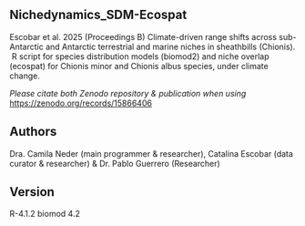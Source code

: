 ## Nichedynamics_SDM-Ecospat
Escobar et al. 2025 (Proceedings B) Climate-driven range shifts across sub-Antarctic and Antarctic terrestrial and marine niches in sheathbills (Chionis).  R script for species distribution models (biomod2) and niche overlap (ecospat) for Chionis minor and Chionis albus species, under climate change.


_Please citate both Zenodo repository & publication when using_
https://zenodo.org/records/15866406

## Authors
Dra. Camila Neder (main programmer & researcher), Catalina Escobar (data curator & researcher) & Dr. Pablo Guerrero (Researcher)

## Version
R-4.1.2    biomod 4.2
